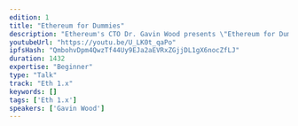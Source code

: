 ```yaml
---
edition: 1
title: "Ethereum for Dummies"
description: "Ethereum's CTO Dr. Gavin Wood presents \"Ethereum for Dummies\" or \"So, now we've built it, WTF is it?\""
youtubeUrl: "https://youtu.be/U_LK0t_qaPo"
ipfsHash: "QmbohvDpm4QwzTf44Uy9EJa2aEVRxZGjjDL1gX6nocZfLJ"
duration: 1432
expertise: "Beginner"
type: "Talk"
track: "Eth 1.x"
keywords: []
tags: ['Eth 1.x']
speakers: ['Gavin Wood']
---
```

